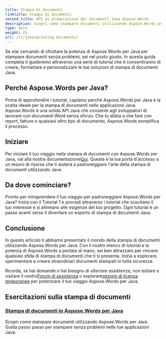 ```yaml
---
title: Stampa di documenti
linktitle: Stampa di documenti
second_title: API di elaborazione dei documenti Java Aspose.Words
description: Scopri come stampare documenti utilizzando Aspose.Words per Java con il nostro elenco completo di tutorial. Impara a creare, formattare e personalizzare le tue soluzioni di stampa di documenti Java.
type: docs
weight: 25
url: /it/java/printing-documents/
---
```


Se stai cercando di sfruttare la potenza di Aspose.Words per Java per stampare documenti senza problemi, sei nel posto giusto. In questa guida completa ti guideremo attraverso una serie di tutorial che ti consentiranno di creare, formattare e personalizzare le tue soluzioni di stampa di documenti Java. 

## Perché Aspose.Words per Java?

Prima di approfondire i tutorial, capiamo perché Aspose.Words per Java è la scelta ideale per la stampa di documenti nelle applicazioni Java. Aspose.Words è una solida API Java che consente agli sviluppatori di lavorare con documenti Word senza sforzo. Che tu abbia a che fare con report, fatture o qualsiasi altro tipo di documento, Aspose.Words semplifica il processo.

## Iniziare

 Per iniziare il tuo viaggio nella stampa di documenti con Aspose.Words per Java, vai alla nostra documentazione[Qui](https://reference.aspose.com/words/java/). Questa è la tua porta d'accesso a un tesoro di risorse che ti aiuterà a padroneggiare l'arte della stampa di documenti utilizzando Java.

## Da dove cominciare?

Pronto per intraprendere il tuo viaggio per padroneggiare Aspose.Words per Java? Inizia con il Tutorial 1 e procedi attraverso i tutorial che suscitano il tuo interesse e si allineano alle esigenze del tuo progetto. Ogni tutorial è un passo avanti verso il diventare un esperto di stampa di documenti Java.

## Conclusione

In questo articolo ti abbiamo presentato il mondo della stampa di documenti utilizzando Aspose.Words per Java. Con il nostro elenco di tutorial e la potenza di Aspose.Words a portata di mano, sei ben attrezzato per vincere qualsiasi sfida di stampa di documenti che ti si presenta. Inizia a esplorare, sperimentare e creare straordinari documenti stampati in tutta sicurezza.

 Ricorda, se hai domande o hai bisogno di ulteriore assistenza, non esitare a visitare il nostro[Forum di assistenza](https://forum.aspose.com/) o esplorare[opzioni di licenza temporanee](https://purchase.aspose.com/temporary-license/) per potenziare il tuo viaggio Aspose.Words per Java.

## Esercitazioni sulla stampa di documenti
### [Stampa di documenti in Aspose.Words per Java](./printing-documents/)
Scopri come stampare documenti utilizzando Aspose.Words per Java. Guida passo passo per stampare senza problemi nelle tue applicazioni Java.